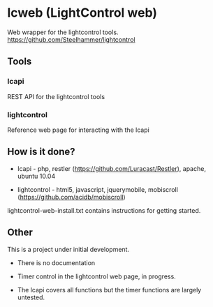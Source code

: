 # lcweb (LightControl web)

Web wrapper for the lightcontrol tools. https://github.com/Steelhammer/lightcontrol

## Tools

### lcapi

REST API for the lightcontrol tools

### lightcontrol

Reference web page for interacting with the lcapi

## How is it done?

* lcapi - php, restler (https://github.com/Luracast/Restler), apache, ubuntu 10.04

* lightcontrol - html5, javascript, jquerymobile, mobiscroll (https://github.com/acidb/mobiscroll)

lightcontrol-web-install.txt contains instructions for getting started.

## Other

This is a project under initial development.  

* There is no documentation

* Timer control in the lightcontrol web page, in progress.

* The lcapi covers all functions but the timer functions are largely untested.
